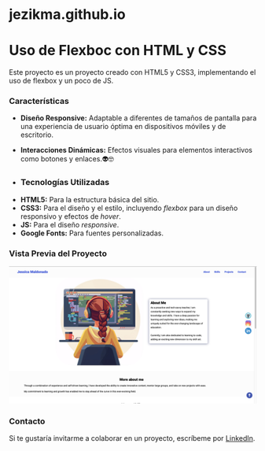 # jezikma.github.io



# Uso de Flexboc con HTML y CSS
Este proyecto es un proyecto creado con HTML5 y CSS3, implementando el uso de flexbox y un poco de JS.

### Características

* **Diseño Responsive:** Adaptable a diferentes de tamaños de pantalla para una experiencia de usuario óptima en dispositivos móviles y de escritorio.
  
* **Interacciones Dinámicas:** Efectos visuales para elementos interactivos como botones y enlaces.👽🤓
  
* ### Tecnologías Utilizadas
+ **HTML5:** Para la estructura básica del sitio.
+ **CSS3:** Para el diseño y el estilo, incluyendo _flexbox_ para un diseño responsivo y efectos de _hover_.
+ **JS:** Para el diseño _responsive_.
+ **Google Fonts:** Para fuentes personalizadas.

### Vista Previa del Proyecto
![Demo](assets/images/preview.jpg)

### Contacto
Si te gustaría invitarme a colaborar en un proyecto, escríbeme por [LinkedIn](https://www.linkedin.com/in/jessica-malc/).

